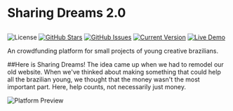 Sharing Dreams 2.0
============
##
![License](https://img.shields.io/badge/license-MIT-blue.svg)
[![GitHub Stars](https://img.shields.io/github/stars/SharingDreams/sharingdreams2.svg)](https://github.com/SharingDreams/sharingdreams2/stargazers) [![GitHub Issues](https://img.shields.io/github/issues/SharingDreams/sharingdreams2.svg)](https://github.com/SharingDreams/sharingdreams2/issues) [![Current Version](https://img.shields.io/badge/version-0.1-green.svg)](https://github.com/SharingDreams/sharingdreams2) [![Live Demo](https://img.shields.io/badge/demo-online-green.svg)](http://sharingdreams.co/novo/index.html)

An crowdfunding platform for small projects of young creative brazilians.

##Here is Sharing Dreams!
The idea came up when we had to remodel our old website. When we've thinked about making something that could help all the brazilian young, we thought that the money wasn't the most important part. Here, help counts, not necessarily just money.

![Platform Preview](http://i.imgur.com/8no1KMP.gif)
